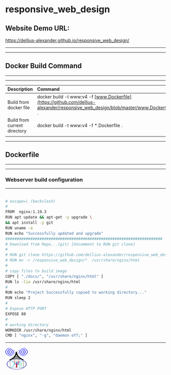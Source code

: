 # responsive_web_design

## Website Demo URL: 
https://dellius-alexander.github.io/responsive_web_design/

---
---

## Docker Build Command
---
---
| **Description** | **Command**|
|:---	|:---	|
| Build from docker file | docker build -t www:v4 -f [www.Dockerfile](https://github.com/dellius-alexander/responsive_web_design/blob/master/www.Dockerfile) . |
| Build from current directory | docker build -t www:v4 -f *.Dockerfile . |
|  |  |
---

## Dockerfile
---
---
### Webserver build configuration
---

```bash ![Dockerfile](https://github.com/dellius-alexander/responsive_web_design/blob/master/www.Dockerfile)

# escape=\ (backslash)
#
FROM  nginx:1.19.3
RUN apt update && apt-get -y upgrade \
&& apt install -y git
RUN uname -a
RUN echo "Successfully updated and upgrade"
#####################################################################
# Download from Repo...(git) [Uncomment to RUN git clone]
#
# RUN git clone https://github.com/dellius-alexander/responsive_web_design.git 
# RUN mv -r /responsive_web_design/*  /usr/share/nginx/html
#
# copy files to build image
COPY [ "./docs/", "/usr/share/nginx/html" ]
RUN ls -lia /usr/share/nginx/html
#
RUN echo "Project Successfully copied to working directory..."
RUN sleep 2
#
# Expose HTTP PORT
EXPOSE 80
#
# working directory
WORKDIR /usr/share/nginx/html
CMD [ "nginx", "-g", "daemon off;" ]


```
---

![LOGO](https://github.com/dellius-alexander/responsive_web_design/blob/master/docs/images/logo.png)
